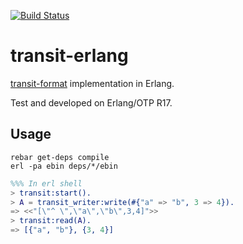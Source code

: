 [![Build
Status](https://travis-ci.org/isaiah/transit-erlang.svg)](https://travis-ci.org/isaiah/transit-erlang)

transit-erlang
==============
[transit-format](https://github.com/cognitect/transit-format) implementation in Erlang.

Test and developed on Erlang/OTP R17.

Usage
-----

```shell
rebar get-deps compile
erl -pa ebin deps/*/ebin
```

```erlang
%%% In erl shell
> transit:start().
> A = transit_writer:write(#{"a" => "b", 3 => 4}).
=> <<"[\"^ \",\"a\",\"b\",3,4]">>
> transit:read(A).
=> [{"a", "b"}, {3, 4}]
```
